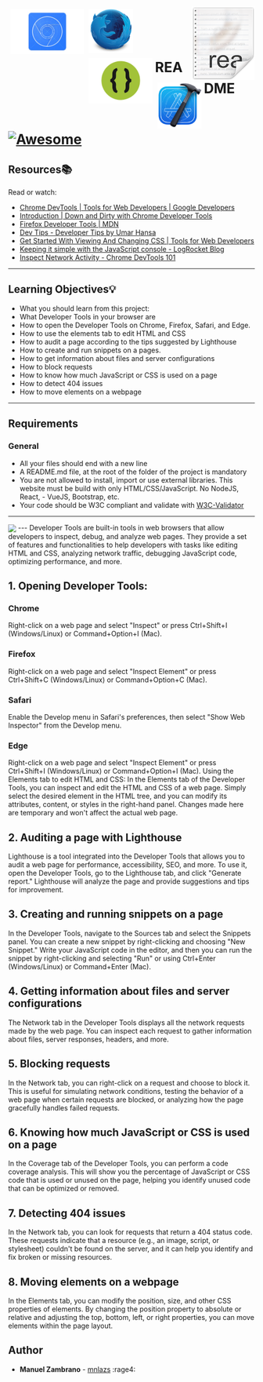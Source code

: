 <div align="center">
  <img src="icon.png" align="right"/>
  <img src="chrome.png" align="left" width="150" style="margin: 5px;"/>
  <img src="firefox.png" align="left" width="90" style="margin: 5px;"/>
  <img src="android.png" align="left" width="130" style="margin: 5px;"/>
  <img src="iphone.png" align="left" width="90" style="margin: 5px;"/>
</div>
<br> <!-- Línea vacía --><br> <!-- Línea vacía --><br> <!-- Línea vacía --><br>

# README [![Awesome](https://cdn.jsdelivr.net/gh/sindresorhus/awesome@d7305f38d29fed78fa85652e3a63e154dd8e8829/media/badge.svg)](https://github.com/sindresorhus/awesome#readme)

## Resources:books:
Read or watch:
* [Chrome DevTools | Tools for Web Developers | Google Developers](https://developer.chrome.com/docs/devtools/)
* [Introduction | Down and Dirty with Chrome Developer Tools](https://blittle.github.io/chrome-dev-tools/)
* [Firefox Developer Tools | MDN](https://firefox-source-docs.mozilla.org/devtools-user/index.html)
* [Dev Tips - Developer Tips by Umar Hansa](https://umaar.com/dev-tips/)
* [Get Started With Viewing And Changing CSS | Tools for Web Developers](https://developer.chrome.com/docs/devtools/)
* [Keeping it simple with the JavaScript console - LogRocket Blog](https://blog.logrocket.com/keeping-it-simple-with-the-javascript-console/)
* [Inspect Network Activity - Chrome DevTools 101](https://www.youtube.com/watch?v=e1gAyQuIFQo&ab_channel=GoogleChromeDevelopers)
---

## Learning Objectives:bulb:

- What you should learn from this project:
- What Developer Tools in your browser are
- How to open the Developer Tools on Chrome, Firefox, Safari, and Edge.
- How to use the elements tab to edit HTML and CSS
- How to audit a page according to the tips suggested by Lighthouse
- How to create and run snippets on a pages.
- How to get information about files and server configurations
- How to block requests
- How to know how much JavaScript or CSS is used on a page
- How to detect 404 issues
- How to move elements on a webpage
---

## Requirements
### General
- All your files should end with a new line
- A README.md file, at the root of the folder of the project is mandatory
- You are not allowed to install, import or use external libraries. This website must be build with only HTML/CSS/JavaScript. No NodeJS, React, - VueJS, Bootstrap, etc.
- Your code should be W3C compliant and validate with [W3C-Validator](https://github.com/hs-hq/W3C-Validator)
---
<img src="images/infografia.png" align="center" />
---
Developer Tools are built-in tools in web browsers that allow developers to inspect, debug, and analyze web pages. They provide a set of features and functionalities to help developers with tasks like editing HTML and CSS, analyzing network traffic, debugging JavaScript code, optimizing performance, and more.

## 1. Opening Developer Tools:

### Chrome
Right-click on a web page and select "Inspect" or press Ctrl+Shift+I (Windows/Linux) or Command+Option+I (Mac).
### Firefox
Right-click on a web page and select "Inspect Element" or press Ctrl+Shift+C (Windows/Linux) or Command+Option+C (Mac).
### Safari
Enable the Develop menu in Safari's preferences, then select "Show Web Inspector" from the Develop menu.
### Edge
Right-click on a web page and select "Inspect Element" or press Ctrl+Shift+I (Windows/Linux) or Command+Option+I (Mac).
Using the Elements tab to edit HTML and CSS: In the Elements tab of the Developer Tools, you can inspect and edit the HTML and CSS of a web page. Simply select the desired element in the HTML tree, and you can modify its attributes, content, or styles in the right-hand panel. Changes made here are temporary and won't affect the actual web page.

## 2. Auditing a page with Lighthouse
Lighthouse is a tool integrated into the Developer Tools that allows you to audit a web page for performance, accessibility, SEO, and more. To use it, open the Developer Tools, go to the Lighthouse tab, and click "Generate report." Lighthouse will analyze the page and provide suggestions and tips for improvement.

## 3. Creating and running snippets on a page
In the Developer Tools, navigate to the Sources tab and select the Snippets panel. You can create a new snippet by right-clicking and choosing "New Snippet." Write your JavaScript code in the editor, and then you can run the snippet by right-clicking and selecting "Run" or using Ctrl+Enter (Windows/Linux) or Command+Enter (Mac).

## 4. Getting information about files and server configurations
The Network tab in the Developer Tools displays all the network requests made by the web page. You can inspect each request to gather information about files, server responses, headers, and more.

## 5. Blocking requests
In the Network tab, you can right-click on a request and choose to block it. This is useful for simulating network conditions, testing the behavior of a web page when certain requests are blocked, or analyzing how the page gracefully handles failed requests.

## 6. Knowing how much JavaScript or CSS is used on a page
In the Coverage tab of the Developer Tools, you can perform a code coverage analysis. This will show you the percentage of JavaScript or CSS code that is used or unused on the page, helping you identify unused code that can be optimized or removed.

## 7. Detecting 404 issues
In the Network tab, you can look for requests that return a 404 status code. These requests indicate that a resource (e.g., an image, script, or stylesheet) couldn't be found on the server, and it can help you identify and fix broken or missing resources.

## 8. Moving elements on a webpage
In the Elements tab, you can modify the position, size, and other CSS properties of elements. By changing the position property to absolute or relative and adjusting the top, bottom, left, or right properties, you can move elements within the page layout.

## Author
- **Manuel Zambrano** - [mnlazs](https://github.com/mnlazs) :rage4:
